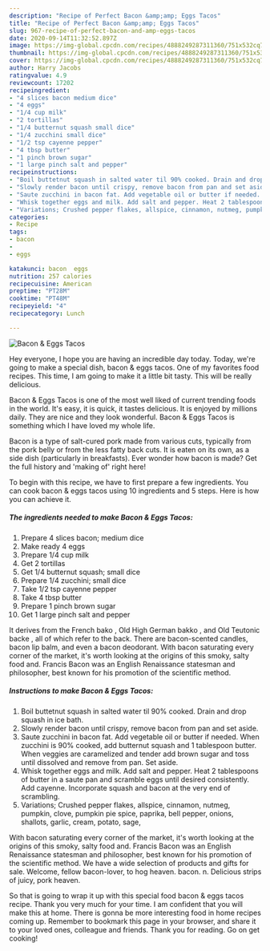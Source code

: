 ```yaml
---
description: "Recipe of Perfect Bacon &amp;amp; Eggs Tacos"
title: "Recipe of Perfect Bacon &amp;amp; Eggs Tacos"
slug: 967-recipe-of-perfect-bacon-and-amp-eggs-tacos
date: 2020-09-14T11:32:52.897Z
image: https://img-global.cpcdn.com/recipes/4888249287311360/751x532cq70/bacon-eggs-tacos-recipe-main-photo.jpg
thumbnail: https://img-global.cpcdn.com/recipes/4888249287311360/751x532cq70/bacon-eggs-tacos-recipe-main-photo.jpg
cover: https://img-global.cpcdn.com/recipes/4888249287311360/751x532cq70/bacon-eggs-tacos-recipe-main-photo.jpg
author: Harry Jacobs
ratingvalue: 4.9
reviewcount: 17202
recipeingredient:
- "4 slices bacon medium dice"
- "4 eggs"
- "1/4 cup milk"
- "2 tortillas"
- "1/4 butternut squash small dice"
- "1/4 zucchini small dice"
- "1/2 tsp cayenne pepper"
- "4 tbsp butter"
- "1 pinch brown sugar"
- "1 large pinch salt and pepper"
recipeinstructions:
- "Boil buttetnut squash in salted water til 90% cooked. Drain and drop squash in ice bath."
- "Slowly render bacon until crispy, remove bacon from pan and set aside."
- "Saute zucchini in bacon fat. Add vegetable oil or butter if needed. When zucchini is 90% cooked, add butternut squash and 1 tablespoon butter. When veggies are caramelized and tender add brown sugar and toss until dissolved and remove from pan. Set aside."
- "Whisk together eggs and milk. Add salt and pepper. Heat 2 tablespoons of butter in a saute pan and scramble eggs until desired consistently. Add cayenne. Incorporate squash and bacon at the very end of scrambling."
- "Variations; Crushed pepper flakes, allspice, cinnamon, nutmeg, pumpkin, clove, pumpkin pie spice, paprika, bell pepper, onions, shallots, garlic, cream, potato, sage,"
categories:
- Recipe
tags:
- bacon
- 
- eggs

katakunci: bacon  eggs 
nutrition: 257 calories
recipecuisine: American
preptime: "PT28M"
cooktime: "PT48M"
recipeyield: "4"
recipecategory: Lunch

---
```



![Bacon &amp; Eggs Tacos](https://img-global.cpcdn.com/recipes/4888249287311360/751x532cq70/bacon-eggs-tacos-recipe-main-photo.jpg)

Hey everyone, I hope you are having an incredible day today. Today, we're going to make a special dish, bacon &amp; eggs tacos. One of my favorites food recipes. This time, I am going to make it a little bit tasty. This will be really delicious.

Bacon &amp; Eggs Tacos is one of the most well liked of current trending foods in the world. It's easy, it is quick, it tastes delicious. It is enjoyed by millions daily. They are nice and they look wonderful. Bacon &amp; Eggs Tacos is something which I have loved my whole life.

Bacon is a type of salt-cured pork made from various cuts, typically from the pork belly or from the less fatty back cuts. It is eaten on its own, as a side dish (particularly in breakfasts). Ever wonder how bacon is made? Get the full history and &#39;making of&#39; right here!


To begin with this recipe, we have to first prepare a few ingredients. You can cook bacon &amp; eggs tacos using 10 ingredients and 5 steps. Here is how you can achieve it.

<!--inarticleads1-->

##### The ingredients needed to make Bacon &amp; Eggs Tacos:

1. Prepare 4 slices bacon; medium dice
1. Make ready 4 eggs
1. Prepare 1/4 cup milk
1. Get 2 tortillas
1. Get 1/4 butternut squash; small dice
1. Prepare 1/4 zucchini; small dice
1. Take 1/2 tsp cayenne pepper
1. Take 4 tbsp butter
1. Prepare 1 pinch brown sugar
1. Get 1 large pinch salt and pepper


It derives from the French bako , Old High German bakko , and Old Teutonic backe , all of which refer to the back. There are bacon-scented candles, bacon lip balm, and even a bacon deodorant. With bacon saturating every corner of the market, it&#39;s worth looking at the origins of this smoky, salty food and. Francis Bacon was an English Renaissance statesman and philosopher, best known for his promotion of the scientific method. 

<!--inarticleads2-->

##### Instructions to make Bacon &amp; Eggs Tacos:

1. Boil buttetnut squash in salted water til 90% cooked. Drain and drop squash in ice bath.
1. Slowly render bacon until crispy, remove bacon from pan and set aside.
1. Saute zucchini in bacon fat. Add vegetable oil or butter if needed. When zucchini is 90% cooked, add butternut squash and 1 tablespoon butter. When veggies are caramelized and tender add brown sugar and toss until dissolved and remove from pan. Set aside.
1. Whisk together eggs and milk. Add salt and pepper. Heat 2 tablespoons of butter in a saute pan and scramble eggs until desired consistently. Add cayenne. Incorporate squash and bacon at the very end of scrambling.
1. Variations; Crushed pepper flakes, allspice, cinnamon, nutmeg, pumpkin, clove, pumpkin pie spice, paprika, bell pepper, onions, shallots, garlic, cream, potato, sage,


With bacon saturating every corner of the market, it&#39;s worth looking at the origins of this smoky, salty food and. Francis Bacon was an English Renaissance statesman and philosopher, best known for his promotion of the scientific method. We have a wide selection of products and gifts for sale. Welcome, fellow bacon-lover, to hog heaven. bacon. n. Delicious strips of juicy, pork heaven. 

So that is going to wrap it up with this special food bacon &amp; eggs tacos recipe. Thank you very much for your time. I am confident that you will make this at home. There is gonna be more interesting food in home recipes coming up. Remember to bookmark this page in your browser, and share it to your loved ones, colleague and friends. Thank you for reading. Go on get cooking!
